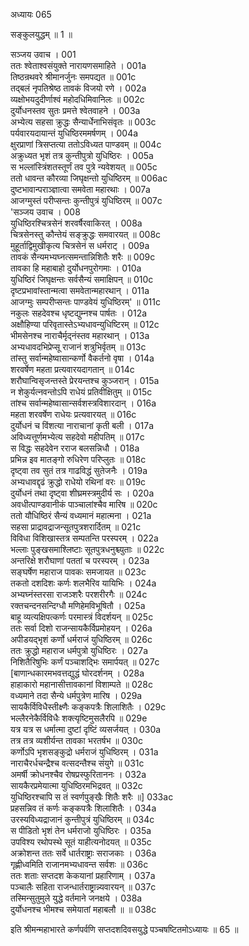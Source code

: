 अध्यायः 065

सङ्कुलयुद्धम् ॥ 1 ॥

सञ्जय उवाच ।	001  
ततः श्वेताश्वसंयुक्ते नारायणसमाहिते ।	001a  
तिष्ठन्रथवरे श्रीमानर्जुनः समपद्यत ॥	001c  
तद्बलं नृपतिश्रेष्ठ तावकं विजयो रणे ।	002a  
व्यक्षोभयदुदीर्णाश्वं महोदधिमिवानिलः ॥	002c  
दुर्योधनस्तव सुतः प्रमत्ते श्वेतवाहने ।	003a  
अभ्येत्य सहसा क्रुद्धः सैन्यार्धेनाभिसंवृतः ॥	003c  
पर्यवारयदायान्तं युधिष्ठिरममर्षणम् ।	004a  
क्षुरप्राणां त्रिसप्तत्या ततोऽविध्यत पाण्डवम् ॥	004c  
अक्रुध्यत भृशं तत्र कुन्तीपुत्रो युधिष्ठिरः ।	005a  
स भल्लांस्त्रिंशतस्तूर्णं तव पुत्रे न्यवेशयत् ॥	005c  
ततो धावन्त कौरव्या जिघृक्षन्तो युधिष्ठिरम् ॥	006ac  
दुष्टभावान्पराञ्ज्ञात्वा समवेता महारथाः ।	007a  
आजग्मुस्तं परीप्सन्तः कुन्तीपुत्रं युधिष्ठिरम् ॥	007c  
\'सञ्जय उवाच ।	008  
युधिष्ठिरश्चित्रसेनं शरवर्षैरवाकिरत् ।	008a  
चित्रसेनस्तु कौन्तेयं सङ्क्रुद्धः समवारयत् ॥	008c  
मुहूर्ताद्विमुखीकृत्य चित्रसेनं स धर्मराट् ।	009a  
तावकं सैन्यमभ्यघ्नत्समन्तान्निशितैः शरैः ॥	009c  
तावका हि महाबाहो दुर्योधनपुरोगमाः ।	010a  
युधिष्ठिरं जिघृक्षन्तः सर्वसैन्यं समाक्षिपन् ॥	010c  
दृष्टप्रभावांस्तान्मत्वा समवेतान्महारथान् ।	011a  
आजग्मुः सम्परीप्सन्तः पाण्डवेयं युधिष्ठिरम्\' ॥	011c  
नकुलः सहदेवश्च धृष्टद्युम्नश्च पार्षतः ।	012a  
अक्षौहिण्या परिवृतास्तेऽभ्यधावन्युधिष्टिरम् ॥	012c  
भीमसेनश्च नाराचैर्मृद्नंस्तव महारथान् ।	013a  
अभ्यधावदभिप्रेप्सू राजानं शत्रुभिर्वृतम् ॥	013c  
तांस्तु सर्वान्महेष्वासान्कर्णो वैकर्तनो वृषा ।	014a  
शरवर्षेण महता प्रत्यवारयदागतान् ॥	014c  
शरौघान्विसृजन्तस्ते प्रेरयन्तश्च कुञ्जरान् ।	015a  
न शेकुर्यत्नवन्तोऽपि राधेयं प्रतिवीक्षितुम् ॥	015c  
तांश्च सर्वान्महेष्वासान्सर्वशस्त्रविशारदान् ।	016a  
महता शरवर्षेण राधेयः प्रत्यवारयत् ॥	016c  
दुर्योधनं च विंशत्या नाराचानां कृती बली ।	017a  
अविध्यत्तूर्णमभ्येत्य सहदेवो महीपतिम् ॥	017c  
स विद्धः सहदेवेन रराज बलसन्निधौ ।	018a  
प्रभिन्न इव मातङ्गो रुधिरेण परिप्लुतः ॥	018c  
दृष्ट्वा तव सुतं तत्र गाढविद्धं सुतेजनैः ।	019a  
अभ्यधावद्दृढं क्रुद्धो राधेयो रथिनां वरः ॥	019c  
दुर्योधनं तथा दृष्ट्वा शीघ्रमस्त्रमुदीर्य सः ।	020a  
अवधीत्पाण्डवानीकं पाञ्चालांश्चैव मारिष ॥	020c  
ततो यौधिष्ठिरं सैन्यं वध्यमानं महात्मना ।	021a  
सहसा प्राद्रावद्राजन्सूतपुत्रशरार्दितम् ॥	021c  
विविधा विशिखास्तत्र सम्पतन्ति परस्परम् ।	022a  
भल्लाः पुङ्खसमाश्लिष्टाः सूतपुत्रधनुश्च्युताः ॥	022c  
अन्तरिक्षे शरौघाणां पततां च परस्परम् ।	023a  
सङ्घर्षेण महाराज पावकः समजायत ॥	023c  
तकतो दशदिशः कर्णः शलभैरिव यायिभिः ।	024a  
अभ्यघ्नंस्तरसा राजञ्शरैः परशरीरगैः ॥	024c  
रक्तचन्दनसन्दिग्धौ मणिहेमविभूषितौ ।	025a  
बाहू व्यत्यक्षिपत्कर्णः परमास्त्रं विदर्शयन् ॥	025c  
ततः सर्वा दिशो राजन्सायकैर्विप्रमोहयन् ।	026a  
अपीडयद्भृशं कर्णो धर्मराजं युधिष्ठिरम् ॥	026c  
ततः क्रुद्धो महाराज धर्मपुत्रो युधिष्ठिरः ।	027a  
निशितैरिषुभिः कर्णं पञ्चाशद्भिः समार्पयत् ॥	027c  
[बाणान्धकारमभवत्तद्युद्धं घोरदर्शनम् ।	028a  
हाहाकारो महानासीत्तावकानां विशाम्पते ॥	028c  
वध्यमाने तदा सैन्ये धर्मपुत्रेण मारिष ।	029a  
सायकैर्विविधैस्तीक्ष्णैः कङ्कपत्रैः शिलाशितैः ।	029c  
भल्लैरनेकैर्विविधैः शक्त्यृष्टिमुसलैरपि ॥	029e  
यत्र यत्र स धर्मात्मा दुष्टां दृष्टिं व्यसर्जयत् ।	030a  
तत्र तत्र व्यशीर्यन्त तावका भरतर्षभ ॥	030c  
कर्णोऽपि भृशसङ्कुद्रो धर्मराजं युधिष्ठिरम् ।	031a  
नाराचैरर्धचन्द्रैश्च वत्सदन्तैश्च संयुगे ॥	031c  
अमर्षी क्रोधनश्चैव रोषप्रस्फुरिताननः ।	032a  
सायकैरप्रमेयात्मा युधिष्ठिरमभिद्रवत् ॥	032c  
युधिष्ठिरश्चापि स तं स्वर्णपुङ्खैः शितैः शरैः ॥]	033ac  
प्रहसन्निव तं कर्णः कङ्कपत्रैः शिलाशितैः ।	034a  
उरस्यविध्यद्राजानं कुन्तीपुत्रं युधिष्ठिरम् ॥	034c  
स पीडितो भृशं तेन धर्मराजो युधिष्ठिरः ।	035a  
उपविश्य रथोपस्थे सूतं याहीत्यनोदयत् ॥	035c  
अक्रोशन्त ततः सर्वे धार्तराष्ट्राः सराजकाः ।	036a  
गृह्णीध्वमिति राजानमभ्यधावन्त सर्वशः ॥	036c  
ततः शताः सप्तदश केकयानां प्रहारिणाम् ।	037a  
पञ्चालैः सहिता राजन्धार्तराष्ट्रान्न्यवारयन् ॥	037c  
तस्मिन्सुतुमुले युद्धे वर्तमाने जनक्षये ।	038a  
दुर्योधनश्च भीमश्च समेयातां महाबलौ ॥ ॥	038c  

इति श्रीमन्महाभारते कर्णपर्वणि सप्तदशदिवसयुद्धे पञ्चषष्टितमोऽध्यायः ॥ 65 ॥
